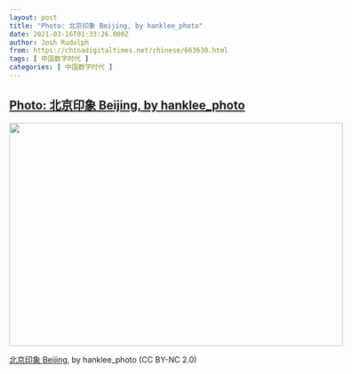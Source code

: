 ```yaml
---
layout: post
title: "Photo: 北京印象 Beijing, by hanklee_photo"
date: 2021-03-16T01:33:26.000Z
author: Josh Rudolph
from: https://chinadigitaltimes.net/chinese/663630.html
tags: [ 中国数字时代 ]
categories: [ 中国数字时代 ]
---
```

<!--1615858406000-->
[Photo: 北京印象 Beijing, by hanklee_photo](https://chinadigitaltimes.net/chinese/663630.html)
------

<div>
<div id="attachment_663631" style="width: 610px" class="wp-caption aligncenter"><img aria-describedby="caption-attachment-663631" class="wp-image-663631" src="https://chinadigitaltimes.net/chinese/wp-content/blogs.dir/4/files/2021/03/50823072612_84df6ba81c_c.jpg" alt="" width="600" height="401" srcset="https://chinadigitaltimes.net/chinese/files/2021/03/50823072612_84df6ba81c_c.jpg 799w, https://chinadigitaltimes.net/chinese/files/2021/03/50823072612_84df6ba81c_c-300x201.jpg 300w, https://chinadigitaltimes.net/chinese/files/2021/03/50823072612_84df6ba81c_c-768x513.jpg 768w" sizes="(max-width: 600px) 100vw, 600px" /><p id="caption-attachment-663631" class="wp-caption-text"><a href="https://www.flickr.com/photos/hank-taiwan/50823072612/in/photolist-2kr4wQC-2kqZcdq-2kqZccd-2kqp7Lm-2kqjKYD-2kqozmG-2kqp7Eu-2kqjKXw-2kqjKSS-2kqozcZ-2kqp7uE-2kqp7u9-2kqozaE-2kqoz8L-2kqjKHy-2kqjKGm-2kqR4Ab-2kqjKGg-2kqp7qr-2kqp7qG-2kq9rux-2kpYW3u-2kpMe3x-2kpy3gY-2kpb9fX-2koTD1V-2kozUX7-2koEn27-2koDJJr-2koDJCj-2koki1u-2kofRPB-2kokhTF-2kokhPC-2kokhKK-2kofRxe-2kofRtS-2knLcKw-2knQBvU-2knN4UA-2knNA4e-2knHXZV-2knvdTt-2knvduH-2knvcSW-2knvcxn-2knvcdp-2knz6C6-2kqjKBB-2kqjKAQ">北京印象 Beijing</a>, by hanklee_photo (CC BY-NC 2.0)</p></div>
</div>
